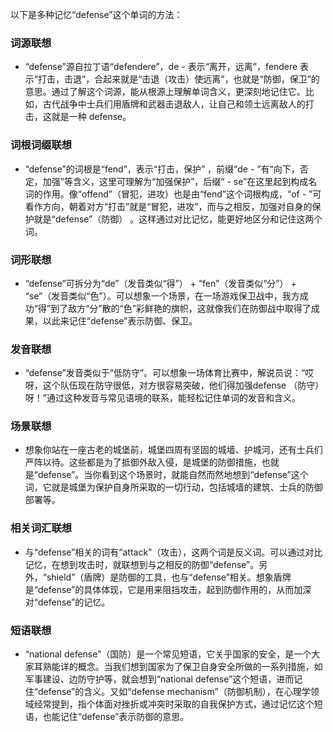 以下是多种记忆“defense”这个单词的方法：

### 词源联想
 - “defense”源自拉丁语“defendere”，de - 表示“离开，远离”，fendere 表示“打击，击退”，合起来就是“击退（攻击）使远离”，也就是“防御，保卫”的意思。通过了解这个词源，能从根源上理解单词含义，更深刻地记住它。比如，古代战争中士兵们用盾牌和武器击退敌人，让自己和领土远离敌人的打击，这就是一种 defense。

### 词根词缀联想
 - “defense”的词根是“fend”，表示“打击，保护” ，前缀“de - ”有“向下，否定，加强”等含义，这里可理解为“加强保护”，后缀“ - se”在这里起到构成名词的作用。像“offend”（冒犯，进攻）也是由“fend”这个词根构成，“of - ”可看作方向，朝着对方“打击”就是“冒犯，进攻”，而与之相反，加强对自身的保护就是“defense”（防御） 。这样通过对比记忆，能更好地区分和记住这两个词。

### 词形联想
 - “defense”可拆分为“de”（发音类似“得”） + “fen”（发音类似“分”） + “se”（发音类似“色”）。可以想象一个场景，在一场游戏保卫战中，我方成功“得”到了敌方“分”散的“色”彩鲜艳的旗帜，这就像我们在防御战中取得了成果，以此来记住“defense”表示防御、保卫。

### 发音联想
 - “defense”发音类似于“低防守”。可以想象一场体育比赛中，解说员说：“哎呀，这个队伍现在防守很低，对方很容易突破，他们得加强defense （防守）呀！”通过这种发音与常见语境的联系，能轻松记住单词的发音和含义。

### 场景联想
 - 想象你站在一座古老的城堡前，城堡四周有坚固的城墙、护城河，还有士兵们严阵以待。这些都是为了抵御外敌入侵，是城堡的防御措施，也就是“defense”。当你看到这个场景时，就能自然而然地想到“defense”这个词，它就是城堡为保护自身所采取的一切行动，包括城墙的建筑、士兵的防御部署等。

### 相关词汇联想
 - 与“defense”相关的词有“attack”（攻击），这两个词是反义词。可以通过对比记忆，在想到攻击时，就联想到与之相反的防御“defense”。另外，“shield”（盾牌）是防御的工具，也与“defense”相关。想象盾牌是“defense”的具体体现，它是用来阻挡攻击，起到防御作用的，从而加深对“defense”的记忆。

### 短语联想
 - “national defense”（国防）是一个常见短语，它关乎国家的安全，是一个大家耳熟能详的概念。当我们想到国家为了保卫自身安全所做的一系列措施，如军事建设、边防守护等，就会想到“national defense”这个短语，进而记住“defense”的含义。又如“defense mechanism”（防御机制），在心理学领域经常提到，指个体面对挫折或冲突时采取的自我保护方式，通过记忆这个短语，也能记住“defense”表示防御的意思。 